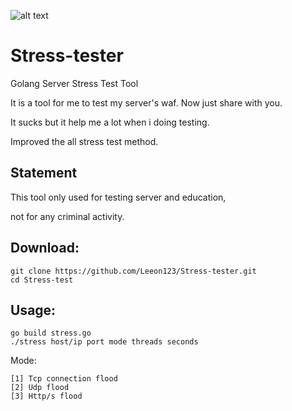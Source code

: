 ![alt text](https://raw.githubusercontent.com/Leeon123/Stress-tester/master/logo.png)
# Stress-tester
Golang Server Stress Test Tool 

It is a tool for me to test my server's waf. Now just share with you. 

It sucks but it help me a lot when i doing testing.

Improved the all stress test method.

## Statement
This tool only used for testing server and education,

not for any criminal activity.

## Download:

    git clone https://github.com/Leeon123/Stress-tester.git
    cd Stress-test

## Usage:

    go build stress.go
    ./stress host/ip port mode threads seconds
    
Mode:

    [1] Tcp connection flood
    [2] Udp flood
    [3] Http/s flood
